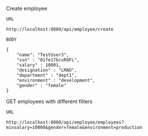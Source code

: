 Create employee

    URL

    http://localhost:8080/api/employee/create

    BODY

    {
        "name": "TestUser3",
        "ssn" : "01fe17bcsROFL",
        "salary" : 10001,
        "designation" : "LMAO",
        "department" : "dept1",
        "environment" : "development",
        "gender" : "female"
    }

GET employees with different filters

    URL

    http://localhost:8080/api/employee/employees?minsalary=10000&gender=female&environment=production
